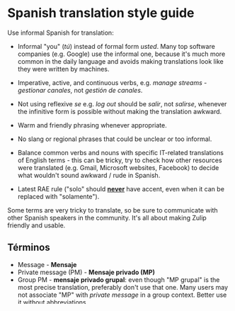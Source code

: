 # Spanish translation style guide

Use informal Spanish for translation:

- Informal "you" (_tú_) instead of formal form _usted_. Many top software
  companies (e.g. Google) use the informal one, because it's much more common in
  the daily language and avoids making translations look like they were written
  by machines.

- Imperative, active, and continuous verbs, e.g. _manage streams_ -
  _gestionar canales_, not _gestión de canales_.

- Not using reflexive _se_ e.g. _log out_ should be _salir_, not _salirse_,
  whenever the infinitive form is possible without making the translation
  awkward.

- Warm and friendly phrasing whenever appropriate.

- No slang or regional phrases that could be unclear or too informal.

- Balance common verbs and nouns with specific IT-related translations
  of English terms - this can be tricky, try to check how other
  resources were translated (e.g. Gmail, Microsoft websites, Facebook)
  to decide what wouldn't sound awkward / rude in Spanish.

- Latest RAE rule ("solo" should
  [**never**](https://www.rae.es/espanol-al-dia/el-adverbio-solo-y-los-pronombres-demostrativos-sin-tilde)
  have accent, even when it can be replaced with "solamente").

Some terms are very tricky to translate, so be sure to communicate
with other Spanish speakers in the community. It's all about making
Zulip friendly and usable.

## Términos

- Message - **Mensaje**
- Private message (PM) - **Mensaje privado (MP)**
- Group PM - **mensaje privado grupal**: even though "MP grupal" is the most
  precise translation, preferably don't use that one. Many users may not
  associate "MP" with _private message_ in a group context. Better use it
  without abbreviations.
- Stream - **Canal**: the use of the literal Spanish word for stream
  "Flujo" is very confusing and not the correct metaphor for Spanish
  speaking people. The correct term would be "canal" (_channel_).
- Topic - **Tema**
- Private/invite-only stream - **Canal privado/limitado por invitación**: (lit.
  _channel limited by invitation_)
- Public stream - **Canal público**
- Bot - **Bot**
- Embedded bot - **Bot integrado**
- Interactive bot - **Bot interactivo**
- Integration - **Integración**
- Notification - **Notificación**
- Alert word - **Alerta**: this is only _alert_. Nonetheless, adding _word_ may
  make the term confusing (something like _danger!_ could be a "palabra de
  alerta" as well). Google Alerts uses "alerta" in its Spanish translation.
- View - **Vista**
- Filter - **Filtro**: as used with narrowing (see below).
- Home - **Inicio**: we never use the term "Hogar" (literally home) in Spanish.
- Emoji - **Emoticono** (plural: **emoticonos**)
- Slash command - **/comando**
- Webhook - **Webhook**
- Endpoint - **Endpoint**

## Frases

- Subscribe/Unsubscribe to a stream - **Suscribir a/Desuscribir de un canal**
- Narrow to - **Filtrar solo**: this is _filter only_, because there's no other
  word that's common enough in Spanish for _to narrow_ except for "filtrar".
- Mute/Unmute - **Silenciar/No silenciar**
- Deactivate/Reactivate - **Desactivar/Reactivar**
- Search - **Buscar**
- Pin - **Fijar** (lit. _to fixate_)
- Mention/@mention - **Mencionar/@mención**
- Invalid - **Inválido**
- Customization - **Personalización**
- I want - **Yo quiero**
- User - **Usuario**
- Person/People - **Persona/Personas**: "personas" is the correct plural for
  "person", but when talking of _people_ referring to it as a crowd, we use
  "gente" instead.

## Otros

- You - **Tú**: also "vosotros" if it's in plural.
- We - **Nosotros**
- Message table - **Tablón de mensajes**
- Enter/Intro - **Enter/Intro**
